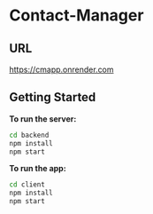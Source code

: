 # Contact-Manager

## URL 
https://cmapp.onrender.com

## Getting Started

**To run the server:**

```zsh
cd backend
npm install
npm start
```

**To run the app:**

```zsh
cd client
npm install
npm start
```
